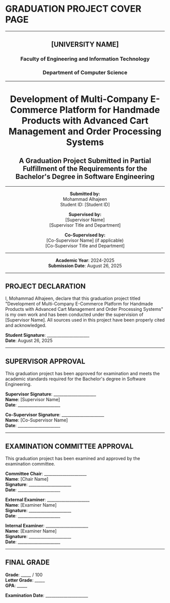 # GRADUATION PROJECT COVER PAGE

---

<div align="center">

## [UNIVERSITY NAME]
### Faculty of Engineering and Information Technology
### Department of Computer Science

---

# Development of Multi-Company E-Commerce Platform for Handmade Products with Advanced Cart Management and Order Processing Systems

## A Graduation Project Submitted in Partial Fulfillment of the Requirements for the Bachelor's Degree in Software Engineering

---

**Submitted by:**  
Mohammad Alhajeen  
Student ID: [Student ID]

**Supervised by:**  
[Supervisor Name]  
[Supervisor Title and Department]

**Co-Supervised by:**  
[Co-Supervisor Name] (if applicable)  
[Co-Supervisor Title and Department]

---

**Academic Year**: 2024-2025  
**Submission Date**: August 26, 2025

</div>

---

## PROJECT DECLARATION

I, Mohammad Alhajeen, declare that this graduation project titled "Development of Multi-Company E-Commerce Platform for Handmade Products with Advanced Cart Management and Order Processing Systems" is my own work and has been conducted under the supervision of [Supervisor Name]. All sources used in this project have been properly cited and acknowledged.

**Student Signature**: _____________________  
**Date**: August 26, 2025

---

## SUPERVISOR APPROVAL

This graduation project has been approved for examination and meets the academic standards required for the Bachelor's degree in Software Engineering.

**Supervisor Signature**: _____________________  
**Name**: [Supervisor Name]  
**Date**: _____________________

**Co-Supervisor Signature**: _____________________  
**Name**: [Co-Supervisor Name]  
**Date**: _____________________

---

## EXAMINATION COMMITTEE APPROVAL

This graduation project has been examined and approved by the examination committee.

**Committee Chair**: _____________________  
**Name**: [Chair Name]  
**Signature**: _____________________  
**Date**: _____________________

**External Examiner**: _____________________  
**Name**: [Examiner Name]  
**Signature**: _____________________  
**Date**: _____________________

**Internal Examiner**: _____________________  
**Name**: [Examiner Name]  
**Signature**: _____________________  
**Date**: _____________________

---

## FINAL GRADE

**Grade**: _____ / 100  
**Letter Grade**: _____  
**GPA**: _____

**Examination Date**: _____________________
